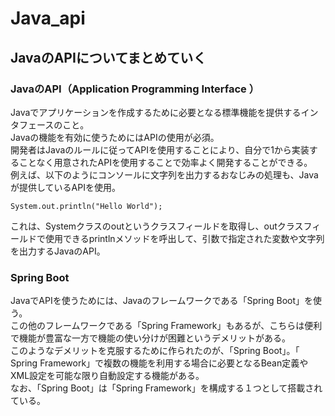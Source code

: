 # Java_api
## JavaのAPIについてまとめていく
### JavaのAPI（Application Programming Interface ）
Javaでアプリケーションを作成するために必要となる標準機能を提供するインタフェースのこと。  
Javaの機能を有効に使うためにはAPIの使用が必須。  
開発者はJavaのルールに従ってAPIを使用することにより、自分で1から実装することなく用意されたAPIを使用することで効率よく開発することができる。  
例えば、以下のようにコンソールに文字列を出力するおなじみの処理も、Javaが提供しているAPIを使用。  
```
System.out.println("Hello World");
```
これは、Systemクラスのoutというクラスフィールドを取得し、outクラスフィールドで使用できるprintlnメソッドを呼出して、引数で指定された変数や文字列を出力するJavaのAPI。  

### Spring Boot
JavaでAPIを使うためには、Javaのフレームワークである「Spring Boot」を使う。  
この他のフレームワークである「Spring Framework」もあるが、こちらは便利で機能が豊富な一方で機能の使い分けが困難というデメリットがある。  
このようなデメリットを克服するために作られたのが、「Spring Boot」。「　Spring Framework」で複数の機能を利用する場合に必要となるBean定義やXML設定を可能な限り自動設定する機能がある。  
なお、「Spring Boot」は「Spring Framework」を構成する１つとして搭載されている。
